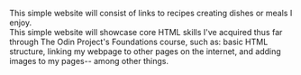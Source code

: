 This simple website will consist of links to recipes creating dishes or meals I enjoy.  
This simple website will showcase core HTML skills I've acquired thus far through The Odin Project's Foundations course, such as:  basic HTML structure, linking my webpage to other pages on the internet, and adding images to my pages-- among other things.